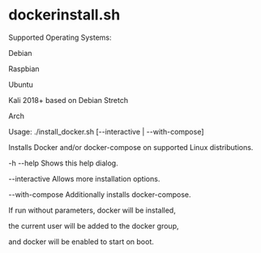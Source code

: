 # dockerinstall.sh

Supported Operating Systems:

Debian

Raspbian

Ubuntu

Kali 2018+ based on Debian Stretch

Arch



Usage: ./install_docker.sh [--interactive | --with-compose]

Installs Docker and/or docker-compose on supported Linux distributions.


-h --help	Shows this help dialog.

--interactive	Allows more installation options.

--with-compose	Additionally installs docker-compose.


If run without parameters, docker will be installed,

the current user will be added to the docker group,

and docker will be enabled to start on boot.

